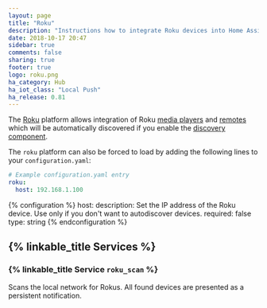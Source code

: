 ```yaml
---
layout: page
title: "Roku"
description: "Instructions how to integrate Roku devices into Home Assistant."
date: 2018-10-17 20:47
sidebar: true
comments: false
sharing: true
footer: true
logo: roku.png
ha_category: Hub
ha_iot_class: "Local Push"
ha_release: 0.81
---
```


The [Roku](http://www.roku.com/) platform allows integration of Roku [media players](/components/media_player.roku) and [remotes](/components/remote.roku/) which will be automatically discovered if you enable the [discovery component](/components/discovery/).

The `roku` platform can also be forced to load by adding the following lines to your `configuration.yaml`:

```yaml
# Example configuration.yaml entry
roku:
  host: 192.168.1.100
```

{% configuration %}
host:
  description: Set the IP address of the Roku device. Use only if you don't want to autodiscover devices.
  required: false
  type: string
{% endconfiguration %} 

## {% linkable_title Services %}

### {% linkable_title Service `roku_scan` %}

Scans the local network for Rokus. All found devices are presented as a persistent notification.
